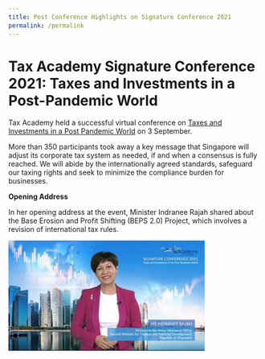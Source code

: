 ```yaml
---
title: Post Conference Highlights on Signature Conference 2021
permalink: /permalink
---
```

# **Tax Academy Signature Conference 2021: Taxes and Investments in a Post-Pandemic World**

Tax Academy held a successful virtual conference on [Taxes and Investments in a Post Pandemic World](https://www.taxacademy.sg/seminars-and-conferences/upcoming/#3Sep-ta-id) on 3 September. 

More than 350 participants took away a key message that Singapore will adjust its corporate tax system as needed, if and when a consensus is fully reached. We will abide by the internationally agreed standards, safeguard our taxing rights and seek to minimize the compliance burden for businesses. 

**Opening Address**

In her opening address at the event, Minister Indranee Rajah shared about the Base Erosion and Profit Shifting (BEPS 2.0) Project, which involves a revision of international tax rules.

![Alt text for image on Isomer site](/images/2M.jpg)
